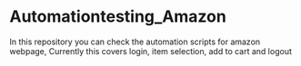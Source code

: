 # Automationtesting_Amazon
In this repository you can check the automation scripts for amazon webpage, Currently this covers  login, item selection, add to cart and logout

